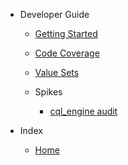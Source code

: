 - Developer Guide

  - [Getting Started](dev-guide/getting-started.md)
  - [Code Coverage](dev-guide/code-coverage.md)
  - [Value Sets](dev-guide/value-sets.md)

  - Spikes
    - [cql_engine audit](dev-guide/spikes/cql-engine-audit.md)

- Index

  - [Home](/)

